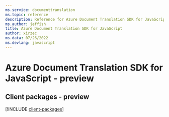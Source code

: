 ```yaml
---
ms.service: documenttranslation
ms.topic: reference
description: Reference for Azure Document Translation SDK for JavaScript
ms.author: jeffish
title: Azure Document Translation SDK for JavaScript
author: xirzec
ms.data: 07/26/2022
ms.devlang: javascript
---
```

# Azure Document Translation SDK for JavaScript - preview

## Client packages - preview
[!INCLUDE [client-packages](document-translation-client-index.md)]